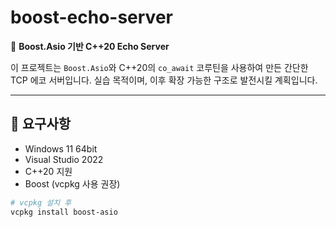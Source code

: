 # boost-echo-server

🎯 **Boost.Asio 기반 C++20 Echo Server**

이 프로젝트는 `Boost.Asio`와 C++20의 `co_await` 코루틴을 사용하여 만든 간단한 TCP 에코 서버입니다. 실습 목적이며, 이후 확장 가능한 구조로 발전시킬 계획입니다.

---

## 🔧 요구사항

- Windows 11 64bit
- Visual Studio 2022
- C++20 지원
- Boost (vcpkg 사용 권장)

```bash
# vcpkg 설치 후
vcpkg install boost-asio
